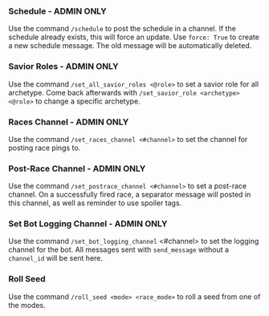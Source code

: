 ### Schedule - ADMIN ONLY
Use the command `/schedule` to post the schedule in a channel. If the schedule already exists, this will force an update. Use `force: True` to create a new schedule message. The old message will be automatically deleted.

### Savior Roles - ADMIN ONLY
Use the command `/set_all_savior_roles <@role>` to set a savior role for all archetype. Come back afterwards with `/set_savior_role <archetype> <@role>` to change a specific archetype.

### Races Channel - ADMIN ONLY
Use the command `/set_races_channel <#channel>` to set the channel for posting race pings to.

### Post-Race Channel - ADMIN ONLY
Use the command `/set_postrace_channel <#channel>` to set a post-race channel. On a successfully fired race, a separator message will posted in this channel, as well as reminder to use spoiler tags.

### Set Bot Logging Channel - ADMIN ONLY
Use the command `/set_bot_logging_channel` <#channel> to set the logging channel for the bot. All messages sent with `send_message` without a `channel_id` will be sent here.

### Roll Seed
Use the command `/roll_seed <mode> <race_mode>` to roll a seed from one of the modes.